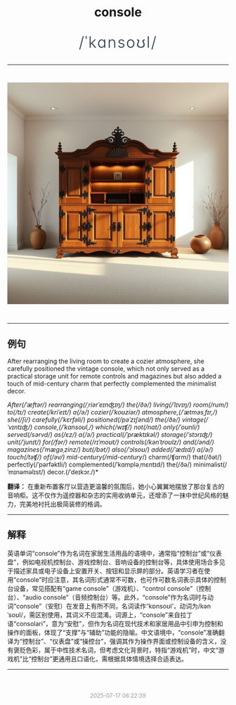 <div align="center">

# console

<div style="margin: 30px 0;">
<h1 style="font-size: 2.5em; font-weight: 300; letter-spacing: 2px; margin: 0; color: #2c3e50;">
/ˈkɑnsoʊl/
</h1>
</div>

</div>

---

<div align="center" style="margin: 40px 0;">

![console](images/console.png)

</div>

---

## 例句

After rearranging the living room to create a cozier atmosphere, she carefully positioned the vintage console, which not only served as a practical storage unit for remote controls and magazines but also added a touch of mid-century charm that perfectly complemented the minimalist decor.

*After(/ˈæftər/) rearranging(/ˌriərˈeɪnʤɪŋ/) the(/ðə/) living(/ˈlɪvɪŋ/) room(/rum/) to(/tɪ/) create(/kriˈeɪt/) a(/ə/) cozier(/ˈkoʊziər/) atmosphere,(/ˈætməsˌfɪr,/) she(/ʃi/) carefully(/ˈkɛrfəli/) positioned(/pəˈzɪʃənd/) the(/ðə/) vintage(/ˈvɪntɪʤ/) console,(/ˈkɑnsoʊl,/) which(/wɪʧ/) not(/nɑt/) only(/ˈoʊnli/) served(/sərvd/) as(/ɛz/) a(/ə/) practical(/ˈpræktɪkəl/) storage(/ˈstɔrɪʤ/) unit(/ˈjunɪt/) for(/fər/) remote(/rɪˈmoʊt/) controls(/kənˈtroʊlz/) and(/ənd/) magazines(/ˈmægəˌzinz/) but(/bət/) also(/ˈɔlsoʊ/) added(/ˈædɪd/) a(/ə/) touch(/təʧ/) of(/əv/) mid-century(/mid-century*/) charm(/ʧɑrm/) that(/ðət/) perfectly(/ˈpərfəktli/) complemented(/ˈkɑmpləˌmɛntɪd/) the(/ðə/) minimalist(/ˈmɪnəməlɪst/) decor.(/ˈdeɪkɔr./)*

**翻译：** 在重新布置客厅以营造更温馨的氛围后，她小心翼翼地摆放了那台复古的音响柜。这不仅作为遥控器和杂志的实用收纳单元，还增添了一抹中世纪风格的魅力，完美地衬托出极简装修的格调。

---

## 解释

英语单词“console”作为名词在家居生活用品的语境中，通常指“控制台”或“仪表盘”，例如电视机控制台、游戏控制台、音响设备的控制台等，具体使用场合多见于描述家具或电子设备上安置开关、按钮和显示屏的部分。英语学习者在使用“console”时应注意，其名词形式通常不可数，也可作可数名词表示具体的控制台设备，常见搭配有“game console”（游戏机）、“control console”（控制台）、“audio console”（音频控制台）等。此外，“console”作为名词时与动词“console”（安慰）在发音上有所不同，名词读作‘ˈkɒnsoʊl’，动词为/kənˈsoʊl/，需区别使用，其词义不应混淆。词源上，“console”来自拉丁语“consolari”，意为“安慰”，但作为名词在现代技术和家居用品中引申为控制和操作的面板，体现了“支撑”与“辅助”功能的隐喻。中文语境中，“console”准确翻译为“控制台”、“仪表盘”或“操控台”，强调其作为操作界面或控制设备的含义，没有褒贬色彩，属于中性技术名词，但考虑文化背景时，特指“游戏机”时，中文“游戏机”比“控制台”更通用且口语化，需根据具体情境选择合适表达。


---

<div align="center" style="margin-top: 50px;">
<small style="color: #999; font-size: 0.9em;">2025-07-17 06:22:39</small>
</div>
